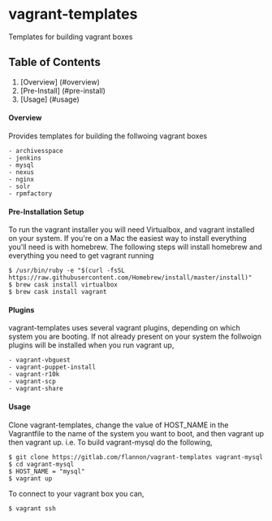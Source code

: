 # vagrant-templates
Templates for building vagrant boxes


## Table of Contents

1. [Overview] (#overview)
2. [Pre-Install] (#pre-install)
3. [Usage] (#usage)


#### Overview

Provides templates for building the follwoing vagrant boxes

    - archivesspace
    - jenkins
    - mysql
    - nexus
    - nginx
    - solr
    - rpmfactory

#### Pre-Installation Setup

To run the vagrant installer you will need Virtualbox, and  vagrant installed on your system.
If you're on a Mac the easiest way to install everything you'll need is with homebrew.  The following steps will install homebrew and 
everything you need to get vagrant running

    $ /usr/bin/ruby -e "$(curl -fsSL https://raw.githubusercontent.com/Homebrew/install/master/install)"
    $ brew cask install virtualbox
    $ brew cask install vagrant

#### Plugins

vagrant-templates uses several vagrant plugins, depending on which system you are booting.  If not already present on your system the follwoign plugins will be installed when you run vagrant up,

    - vagrant-vbguest
    - vagrant-puppet-install 
    - vagrant-r10k
    - vagrant-scp
    - vagrant-share

#### Usage

Clone vagrant-templates, change the value of HOST_NAME in the Vagrantfile to the name of the system you want to boot, and then vagrant up
then vagrant up. i.e. To build vagrant-mysql do the following,

    $ git clone https://gitlab.com/flannon/vagrant-templates vagrant-mysql
    $ cd vagrant-mysql
    $ HOST_NAME = "mysql"
    $ vagrant up


To connect to your vagrant box you can,

    $ vagrant ssh

